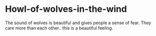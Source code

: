 # Howl-of-wolves-in-the-wind
The sound of wolves is beautiful and gives people a sense of fear. They care more than each other.. this is a beautiful feeling.
